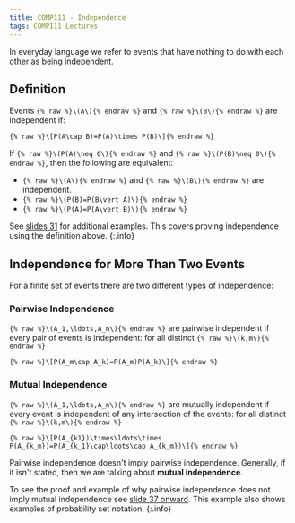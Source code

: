 ```yaml
---
title: COMP111 - Independence
tags: COMP111 Lectures
---
```

In everyday language we refer to events that have nothing to do with each other as being independent.

## Definition
Events `{% raw %}\(A\){% endraw %}` and `{% raw %}\(B\){% endraw %}` are independent if:

`{% raw %}\[P(A\cap B)=P(A)\times P(B)\]{% endraw %}`

If `{% raw %}\(P(A)\neq 0\){% endraw %}` and `{% raw %}\(P(B)\neq 0\){% endraw %}`, then the following are equivalent:

* `{% raw %}\(A\){% endraw %}` and `{% raw %}\(B\){% endraw %}` are independent.
* `{% raw %}\(P(B)=P(B\vert A)\){% endraw %}`
* `{% raw %}\(P(A)=P(A\vert B)\){% endraw %}`

See [slides 31]({{site.baseurl}}/assets/COMP111/Lectures/2020-11-19.pdf) for additional examples. This covers proving independence using the definition above.
{:.info}

## Independence for More Than Two Events
For a finite set of events there are two different types of independence:

### Pairwise Independence
`{% raw %}\(A_1,\ldots,A_n\){% endraw %}` are pairwise independent if every pair of events is independent: for all distinct `{% raw %}\(k,m\){% endraw %}`

`{% raw %}\[P(A_m\cap A_k)=P(A_m)P(A_k)\]{% endraw %}`

### Mutual Independence
`{% raw %}\(A_1,\ldots,A_n\){% endraw %}` are mutually independent if every event is independent of any intersection of the events: for all distinct `{% raw %}\(k,m\){% endraw %}`
 
`{% raw %}\[P(A_{k1})\times\ldots\times P(A_{k_m})=P(A_{k_1}\cap\ldots\cap A_{k_m})\]{% endraw %}`

Pairwise independence doesn't imply pairwise independence. Generally, if it isn't stated, then we are talking about **mutual independence**.

To see the proof and example of why pairwise independence does not imply mutual independence see [slide 37 onward]({{site.baseurl}}/assets/COMP111/Lectures/2020-11-19.pdf). This example also shows examples of probability set notation.
{:.info}
